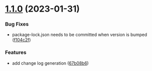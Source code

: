 # [1.1.0](https://github.com/samjbobb/semantic-release-test/compare/v1.0.1...v1.1.0) (2023-01-31)


### Bug Fixes

* package-lock.json needs to be committed when version is bumped ([f104c2f](https://github.com/samjbobb/semantic-release-test/commit/f104c2ffe2df2cc91906dd45911fd00fb5293483))


### Features

* add change log generation ([67b08b6](https://github.com/samjbobb/semantic-release-test/commit/67b08b639c7e25b51d1efec0d505fc29a4cb6249))
